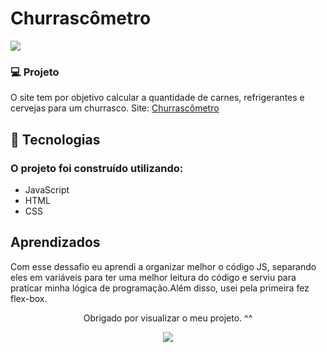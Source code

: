 
# Churrascômetro
<img src="https://github.com/JonathanGuimarae3s/churrascometro/blob/main/css/gif/gif.gif">

###  💻 Projeto
O site tem por objetivo calcular a quantidade de carnes, refrigerantes e cervejas para um churrasco.
Site: <a href="https://jonathanguimarae3s.github.io/churrascometro/">Churrascômetro</a>
## 🚀 Tecnologias

### O projeto foi construído utilizando:
- JavaScript
- HTML
- CSS

## Aprendizados

Com esse dessafio eu aprendi a organizar melhor o código JS, separando eles em variáveis para ter uma melhor leitura do código e serviu para praticar minha lógica de programação.Além disso, usei pela primeira fez flex-box.

<div align = 'center'>
  <p>Obrigado por visualizar o meu projeto. ^^</p>
<img src="https://c.tenor.com/EJ1C6RDW3YoAAAAM/kakashi-bye-bye-anime.gif">
</div>
